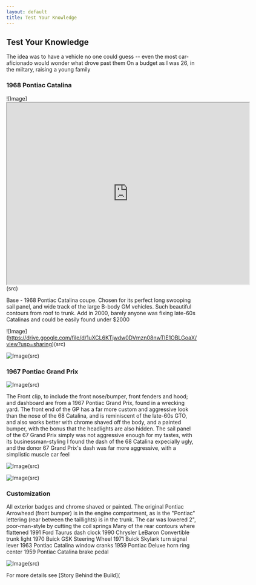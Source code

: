 ```yaml
---
layout: default
title: Test Your Knowledge
---
```


## Test Your Knowledge

<body> The idea was to have a vehicle no one could guess -- even the most car-aficionado would wonder what drove past them
On a budget as I was 26, in the miltary, raising a young family <body>

### 1968 Pontiac Catalina
	
![Image] <iframe src="https://drive.google.com/file/d/16gbr2Ye-u0uDq6a6-LQTc8xZUSaDn8Hm/preview" width="640" height="480" allow="autoplay"></iframe>(src)
	
<body> Base - 1968 Pontiac Catalina coupe.  
Chosen for its perfect long swooping sail panel, and wide track of the large B-body GM vehicles.  Such beautiful contours from roof to trunk.  Add in 2000, barely anyone was fixing late-60s Catalinas and could be easily found under $2000 <body>
	
![Image] (https://drive.google.com/file/d/1uXCL6KTjwdw0DVmzn08nwTIE1OBLGoaX/view?usp=sharing)(src)
	
![Image](https://drive.google.com/file/d/1pCpVnLHNZcCNbjL8rcYGwQfObe1nFSgn/view?usp=sharing)(src)

### 1967 Pontiac Grand Prix
	
![Image](https://drive.google.com/file/d/16kDvYExAyDryUNPTJTVKWTMmDqzD4XWS/view?usp=sharing)(src)
	
<body>The Front clip, to include the front nose/bumper, front fenders and hood; and dashboard are from a 1967 Pontiac Grand Prix, found in a wrecking yard.
The front end of the GP has a far more custom and aggressive look than the nose of the 68 Catalina, and is reminiscent of the late-60s GTO, and also works better with chrome shaved off the body, and a painted bumper, with the bonus that the headlights are also hidden.
The sail panel of the 67 Grand Prix simply was not aggressive enough for my tastes, with its businessman-styling
I found the dash of the 68 Catalina expecially ugly, and the donor 67 Grand Prix's dash was far more aggressive, with a simplistic muscle car feel<body>
	
![Image](https://drive.google.com/file/d/1pYY6wzPKariHjfmsDRFev5LqRf3_B6tX/view?usp=sharing)(src)
	
![Image](https://drive.google.com/file/d/1RDdgw1zzk6zhCdB9IfMwnhYq4_MN4Eq0/view?usp=sharing)(src)

### Customization
	
<body>All exterior badges and chrome shaved or painted.  The original Pontiac Arrowhead (front bumper) is in the engine compartment, as is the "Pontiac" lettering (rear between the taillights) is in the trunk.
The car was lowered 2", poor-man-style by cutting the coil springs 
Many of the rear contours where flattened
	1991 Ford Taurus dash clock
	1990 Chrysler LeBaron Convertible trunk light
	1970 Buick GSK Steering Wheel
	1971 Buick Skylark turn signal lever
	1963 Pontiac Catalina window cranks
	1959 Pontiac Deluxe horn ring center
	1959 Pontiac Catalina brake pedal<body>
	
![Image](https://drive.google.com/file/d/1Fw7x3rQyLtQa4xsx53EZt42xaijcZR8I/view?usp=sharing)(src)


<body>For more details see [Story Behind the Build]( <body>
